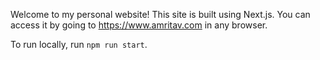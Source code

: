 Welcome to my personal website! This site is built using Next.js. 
You can access it by going to https://www.amritav.com in any browser. 

To run locally, run `npm run start`. 
